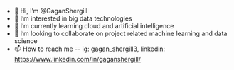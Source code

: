 - 👋 Hi, I’m @GaganShergill
- 👀 I’m interested in big data technologies
- 🌱 I’m currently learning cloud and artificial intelligence
- 💞️ I’m looking to collaborate on project related machine learning and data science
- 📫 How to reach me -- ig: gagan_shergill3, linkedin: https://www.linkedin.com/in/gaganshergill/

<!---
GaganShergill/GaganShergill is a ✨ special ✨ repository because its `README.md` (this file) appears on your GitHub profile.
You can click the Preview link to take a look at your changes.
--->

